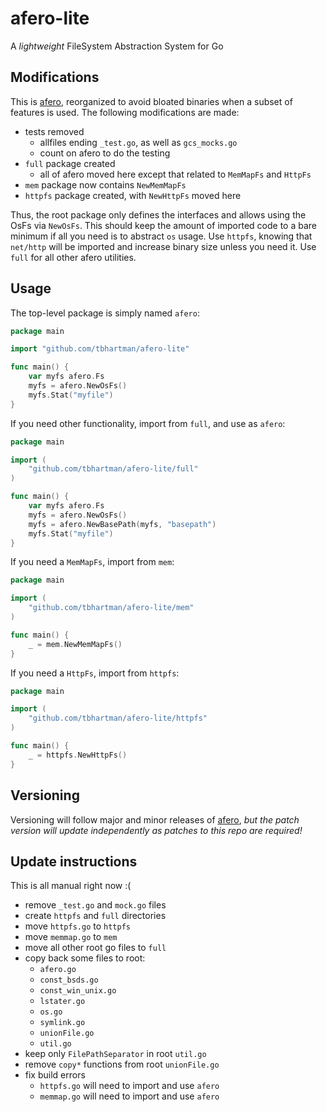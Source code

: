 afero-lite
==========

A *lightweight* FileSystem Abstraction System for Go

Modifications
-------------

This is [afero]("github.com/spf13/afero"), reorganized to avoid
bloated binaries when a subset of features is used.  The following
modifications are made:

  * tests removed
    - allfiles ending `_test.go`, as well as `gcs_mocks.go`
	- count on afero to do the testing
  * `full` package created
    - all of afero moved here except that related to `MemMapFs` and `HttpFs`
  * `mem` package now contains `NewMemMapFs`
  * `httpfs` package created, with `NewHttpFs` moved here

Thus, the root package only defines the interfaces and allows using
the OsFs via `NewOsFs`.  This should keep the amount of imported code to
a bare minimum if all you need is to abstract `os` usage.
Use `httpfs`, knowing that `net/http` will be imported
and increase binary size unless you need it.  Use `full` for all
other afero utilities.

Usage
-----

The top-level package is simply named `afero`:

```go
package main

import "github.com/tbhartman/afero-lite"

func main() {
	var myfs afero.Fs
	myfs = afero.NewOsFs()
	myfs.Stat("myfile")
}
```

If you need other functionality, import from `full`, and use
as `afero`:

```go
package main

import (
	"github.com/tbhartman/afero-lite/full"
)

func main() {
	var myfs afero.Fs
	myfs = afero.NewOsFs()
	myfs = afero.NewBasePath(myfs, "basepath")
	myfs.Stat("myfile")
}
```

If you need a `MemMapFs`, import from `mem`:

```go
package main

import (
	"github.com/tbhartman/afero-lite/mem"
)

func main() {
	_ = mem.NewMemMapFs()
}
```

If you need a `HttpFs`, import from `httpfs`:

```go
package main

import (
	"github.com/tbhartman/afero-lite/httpfs"
)

func main() {
	_ = httpfs.NewHttpFs()
}
```

Versioning
----------

Versioning will follow major and minor releases of [afero]("github.com/spf13/afero"),
*but the patch version will update independently as patches to this repo are required!*

Update instructions
-------------------

This is all manual right now :(

 * remove `_test.go` and `mock.go` files
 * create `httpfs` and `full` directories
 * move `httpfs.go` to `httpfs`
 * move `memmap.go` to `mem`
 * move all other root go files to `full`
 * copy back some files to root:
   - `afero.go`
   - `const_bsds.go`
   - `const_win_unix.go`
   - `lstater.go`
   - `os.go`
   - `symlink.go`
   - `unionFile.go`
   - `util.go`
 * keep only `FilePathSeparator` in root `util.go`
 * remove `copy*` functions from root `unionFile.go`
 * fix build errors
   - `httpfs.go` will need to import and use `afero`
   - `memmap.go` will need to import and use `afero`
